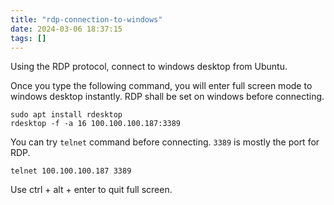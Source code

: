 ```yaml
---
title: "rdp-connection-to-windows"
date: 2024-03-06 18:37:15
tags: []
---
```

Using the RDP protocol, connect to windows desktop from Ubuntu.

Once you type the following command, you will enter full screen mode to windows desktop instantly. RDP shall be set on windows before connecting.

```
sudo apt install rdesktop
rdesktop -f -a 16 100.100.100.187:3389
```

You can try `telnet` command before connecting. `3389` is mostly the port for RDP.

```
telnet 100.100.100.187 3389
```

Use ctrl + alt + enter to quit full screen.


